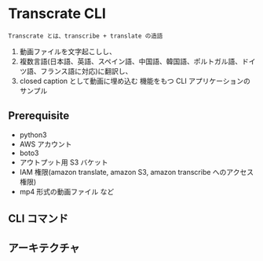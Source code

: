 # Transcrate CLI

`Transcrate とは、transcribe + translate の造語`

1. 動画ファイルを文字起こしし、
2. 複数言語(日本語、英語、スペイン語、中国語、韓国語、ポルトガル語、ドイツ語、フランス語に対応)に翻訳し、
3. closed caption として動画に埋め込む
   機能をもつ CLI アプリケーションのサンプル

## Prerequisite

- python3
- AWS アカウント
- boto3
- アウトプット用 S3 バケット
- IAM 権限(amazon translate, amazon S3, amazon transcribe へのアクセス権限)
- mp4 形式の動画ファイル
  など

## CLI コマンド

## アーキテクチャ
